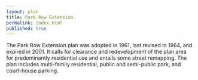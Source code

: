 ```yaml
---
layout: plan
title: Park Row Extension
permalink: index.html
published: true
---
```


The Park Row Extension plan was adopted in 1961, last revised in 1964, and expired in 2001. It calls for clearance and redevelopment of the plan area for predominantly residential use and entails some street remapping. The plan includes multi-family residential, public and semi-public park, and court-house parking.